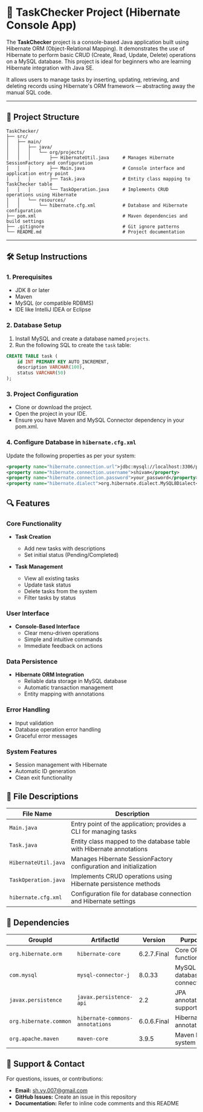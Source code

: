 # 📌 TaskChecker Project (Hibernate Console App)

The **TaskChecker** project is a console-based Java application built using Hibernate ORM (Object-Relational Mapping). It demonstrates the use of Hibernate to perform basic CRUD (Create, Read, Update, Delete) operations on a MySQL database. This project is ideal for beginners who are learning Hibernate integration with Java SE.

It allows users to manage tasks by inserting, updating, retrieving, and deleting records using Hibernate's ORM framework — abstracting away the manual SQL code.

---

## 📂 Project Structure

```
TaskChecker/
├── src/
│   ├── main/
│   │   ├── java/
│   │   │   └── org/projects/
│   │   │       ├── HibernateUtil.java     # Manages Hibernate SessionFactory and configuration
│   │   │       ├── Main.java              # Console interface and application entry point
│   │   │       ├── Task.java              # Entity class mapping to TaskChecker table
│   │   │       └── TaskOperation.java     # Implements CRUD operations using Hibernate
│   │   └── resources/
│   │       └── hibernate.cfg.xml          # Database and Hibernate configuration
├── pom.xml                                # Maven dependencies and build settings
├── .gitignore                             # Git ignore patterns
└── README.md                              # Project documentation
```


---

## 🛠️ Setup Instructions

### 1. Prerequisites
- JDK 8 or later
- Maven
- MySQL (or compatible RDBMS)
- IDE like IntelliJ IDEA or Eclipse

### 2. Database Setup

1. Install MySQL and create a database named `projects`.
2. Run the following SQL to create the `task` table:

```sql
CREATE TABLE task (
    id INT PRIMARY KEY AUTO_INCREMENT,
    description VARCHAR(100),
    status VARCHAR(50)
);
```
### 3. Project Configuration
- Clone or download the project.
- Open the project in your IDE.
- Ensure you have Maven and MySQL Connector dependency in your pom.xml.

### 4. Configure Database in `hibernate.cfg.xml`
Update the following properties as per your system:
```xml
<property name="hibernate.connection.url">jdbc:mysql://localhost:3306/projects</property>
<property name="hibernate.connection.username">shivam</property>
<property name="hibernate.connection.password">your_password</property>
<property name="hibernate.dialect">org.hibernate.dialect.MySQL8Dialect</property>
```

## 🔍 Features

### Core Functionality
- **Task Creation**
    - Add new tasks with descriptions
    - Set initial status (Pending/Completed)


- **Task Management**
    - View all existing tasks
    - Update task status
    - Delete tasks from the system
    - Filter tasks by status

### User Interface
- **Console-Based Interface**
    - Clear menu-driven operations
    - Simple and intuitive commands
    - Immediate feedback on actions

### Data Persistence
- **Hibernate ORM Integration**
    - Reliable data storage in MySQL database
    - Automatic transaction management
    - Entity mapping with annotations

### Error Handling
- Input validation
- Database operation error handling
- Graceful error messages

### System Features
- Session management with Hibernate
- Automatic ID generation
- Clean exit functionality

## 📜 File Descriptions

| File Name | Description |
|-----------|-------------|
| `Main.java` | Entry point of the application; provides a CLI for managing tasks |
| `Task.java` | Entity class mapped to the database table with Hibernate annotations |
| `HibernateUtil.java` | Manages Hibernate SessionFactory configuration and initialization |
| `TaskOperation.java` | Implements CRUD operations using Hibernate persistence methods |
| `hibernate.cfg.xml` | Configuration file for database connection and Hibernate settings |

## 🔗 Dependencies

| GroupId | ArtifactId | Version | Purpose |
|---------|------------|---------|----------|
| `org.hibernate.orm` | `hibernate-core` | 6.2.7.Final | Core ORM functionality |
| `com.mysql` | `mysql-connector-j` | 8.0.33 | MySQL database connectivity |
| `javax.persistence` | `javax.persistence-api` | 2.2 | JPA annotations support |
| `org.hibernate.common` | `hibernate-commons-annotations` | 6.0.6.Final | Hibernate annotations |
| `org.apache.maven` | `maven-core` | 3.9.5 | Maven build system |

## 👥 Support & Contact

For questions, issues, or contributions:
- **Email:** sh.vy.007@gmail.com
- **GitHub Issues:** Create an issue in this repository
- **Documentation:** Refer to inline code comments and this README